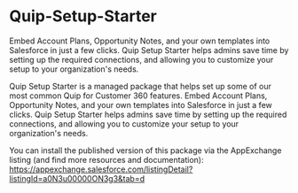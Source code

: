 # Quip-Setup-Starter

Embed Account Plans, Opportunity Notes, and your own templates into Salesforce in just a few clicks. Quip Setup Starter helps admins save time by setting up the required connections, and allowing you to customize your setup to your organization's needs.

Quip Setup Starter is a managed package that helps set up some of our most common Quip for Customer 360 features. Embed Account Plans, Opportunity Notes, and your own templates into Salesforce in just a few clicks. Quip Setup Starter helps admins save time by setting up the required connections, and allowing you to customize your setup to your organization's needs.

You can install the published version of this package via the AppExchange listing (and find more resources and documentation): https://appexchange.salesforce.com/listingDetail?listingId=a0N3u00000ON3g3&tab=d
